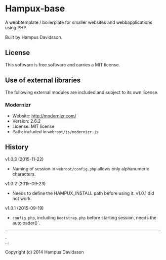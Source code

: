 Hampux-base
=========

A webbtemplate / boilerplate for smaller websites and webbapplications using PHP.

Built by Hampus Davidsson.

License 
------------------

This software is free software and carries a MIT license.



Use of external libraries
-----------------------------------

The following external modules are included and subject to its own license.



### Modernizr
* Website: http://modernizr.com/
* Version: 2.6.2
* License: MIT license 
* Path: included in `webroot/js/modernizr.js`



History
-----------------------------------


v1.0.3 (2015-11-22)

* Naming of session in `webroot/config.php` allows only alphanumeric characters.


v1.0.2 (2015-09-23)

* Needs to define the HAMPUX_INSTALL path before using it. v1.0.1 did not work.


v1.0.1 (2015-09-19)

* `config.php`, including `bootstrap.php` before starting session, needs the autoloader()`.


------------------
 .  
..:

Copyright (c) 2014 Hampus Davidsson



